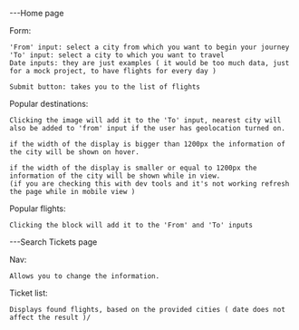 ---Home page

Form:

    'From' input: select a city from which you want to begin your journey
    'To' input: select a city to which you want to travel
    Date inputs: they are just examples ( it would be too much data, just for a mock project, to have flights for every day )

    Submit button: takes you to the list of flights

Popular destinations:

    Clicking the image will add it to the 'To' input, nearest city will also be added to 'from' input if the user has geolocation turned on.

    if the width of the display is bigger than 1200px the information of the city will be shown on hover.

    if the width of the display is smaller or equal to 1200px the information of the city will be shown while in view.
    (if you are checking this with dev tools and it's not working refresh the page while in mobile view )

Popular flights:

    Clicking the block will add it to the 'From' and 'To' inputs

---Search Tickets page

Nav:

    Allows you to change the information.

Ticket list:

    Displays found flights, based on the provided cities ( date does not affect the result )/
